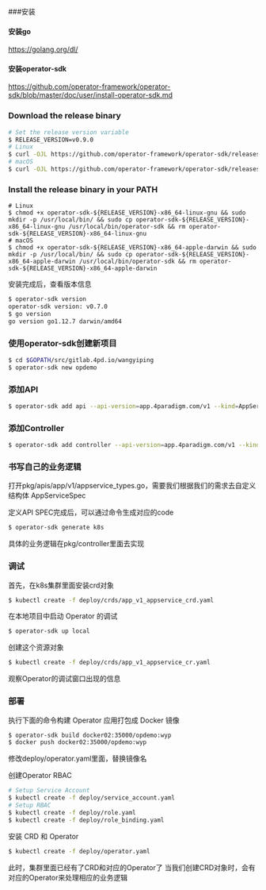 ###安装

#### 安装go
https://golang.org/dl/


#### 安装operator-sdk
https://github.com/operator-framework/operator-sdk/blob/master/doc/user/install-operator-sdk.md

### Download the release binary

```sh
# Set the release version variable
$ RELEASE_VERSION=v0.9.0
# Linux
$ curl -OJL https://github.com/operator-framework/operator-sdk/releases/download/${RELEASE_VERSION}/operator-sdk-${RELEASE_VERSION}-x86_64-linux-gnu
# macOS
$ curl -OJL https://github.com/operator-framework/operator-sdk/releases/download/${RELEASE_VERSION}/operator-sdk-${RELEASE_VERSION}-x86_64-apple-darwin
```

### Install the release binary in your PATH

```
# Linux
$ chmod +x operator-sdk-${RELEASE_VERSION}-x86_64-linux-gnu && sudo mkdir -p /usr/local/bin/ && sudo cp operator-sdk-${RELEASE_VERSION}-x86_64-linux-gnu /usr/local/bin/operator-sdk && rm operator-sdk-${RELEASE_VERSION}-x86_64-linux-gnu
# macOS
$ chmod +x operator-sdk-${RELEASE_VERSION}-x86_64-apple-darwin && sudo mkdir -p /usr/local/bin/ && sudo cp operator-sdk-${RELEASE_VERSION}-x86_64-apple-darwin /usr/local/bin/operator-sdk && rm operator-sdk-${RELEASE_VERSION}-x86_64-apple-darwin
```

安装完成后，查看版本信息
```sh
$ operator-sdk version
operator-sdk version: v0.7.0
$ go version
go version go1.12.7 darwin/amd64
```


### 使用operator-sdk创建新项目
```sh
$ cd $GOPATH/src/gitlab.4pd.io/wangyiping
$ operator-sdk new opdemo
```


### 添加API
```sh
$ operator-sdk add api --api-version=app.4paradigm.com/v1 --kind=AppService
```

### 添加Controller
```sh
$ operator-sdk add controller --api-version=app.4paradigm.com/v1 --kind=AppService
```

### 书写自己的业务逻辑
打开pkg/apis/app/v1/appservice_types.go，需要我们根据我们的需求去自定义结构体 AppServiceSpec

定义API SPEC完成后，可以通过命令生成对应的code
```sh
$ operator-sdk generate k8s
```

具体的业务逻辑在pkg/controller里面去实现


### 调试
首先，在k8s集群里面安装crd对象
```sh
$ kubectl create -f deploy/crds/app_v1_appservice_crd.yaml
```

在本地项目中启动 Operator 的调试
```sh
$ operator-sdk up local 
```

创建这个资源对象
```sh
$ kubectl create -f deploy/crds/app_v1_appservice_cr.yaml
```

观察Operator的调试窗口出现的信息


### 部署
执行下面的命令构建 Operator 应用打包成 Docker 镜像
```sh
$ operator-sdk build docker02:35000/opdemo:wyp
$ docker push docker02:35000/opdemo:wyp
```

修改deploy/operator.yaml里面，替换镜像名

创建Operator RBAC
```sh
# Setup Service Account
$ kubectl create -f deploy/service_account.yaml
# Setup RBAC
$ kubectl create -f deploy/role.yaml
$ kubectl create -f deploy/role_binding.yaml
```

安装 CRD 和 Operator
```sh
$ kubectl create -f deploy/operator.yaml
```

此时，集群里面已经有了CRD和对应的Operator了
当我们创建CRD对象时，会有对应的Operator来处理相应的业务逻辑


